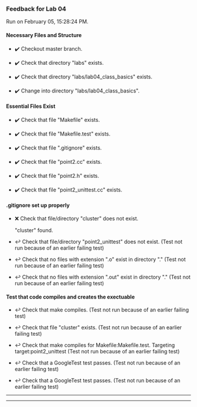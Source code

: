 ### Feedback for Lab 04

Run on February 05, 15:28:24 PM.


#### Necessary Files and Structure

+ :heavy_check_mark:  Checkout master branch.



+ :heavy_check_mark:  Check that directory "labs" exists.

+ :heavy_check_mark:  Check that directory "labs/lab04_class_basics" exists.

+ :heavy_check_mark:  Change into directory "labs/lab04_class_basics".


#### Essential Files Exist

+ :heavy_check_mark:  Check that file "Makefile" exists.

+ :heavy_check_mark:  Check that file "Makefile.test" exists.

+ :heavy_check_mark:  Check that file ".gitignore" exists.

+ :heavy_check_mark:  Check that file "point2.cc" exists.

+ :heavy_check_mark:  Check that file "point2.h" exists.

+ :heavy_check_mark:  Check that file "point2_unittest.cc" exists.


#### .gitignore set up properly

+ :x:  Check that file/directory "cluster" does not exist.

     "cluster" found.

+ :leftwards_arrow_with_hook:  Check that file/directory "point2_unittest" does not exist. (Test not run because of an earlier failing test)

+ :leftwards_arrow_with_hook:  Check that no files with extension ".o" exist in directory "." (Test not run because of an earlier failing test)

+ :leftwards_arrow_with_hook:  Check that no files with extension ".out" exist in directory "." (Test not run because of an earlier failing test)


#### Test that code compiles and creates the exectuable

+ :leftwards_arrow_with_hook:  Check that make  compiles. (Test not run because of an earlier failing test)

+ :leftwards_arrow_with_hook:  Check that file "cluster" exists. (Test not run because of an earlier failing test)

+ :leftwards_arrow_with_hook:  Check that make compiles for Makefile:Makefile.test. Targeting target:point2_unittest (Test not run because of an earlier failing test)

+ :leftwards_arrow_with_hook:  Check that a GoogleTest test passes. (Test not run because of an earlier failing test)

+ :leftwards_arrow_with_hook:  Check that a GoogleTest test passes. (Test not run because of an earlier failing test)

---

---

